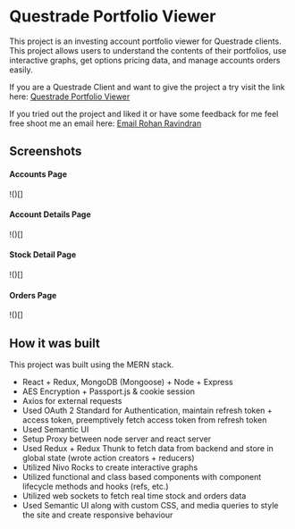 # Questrade Portfolio Viewer

This project is an investing account portfolio viewer for Questrade clients. This project allows users to understand the contents of their portfolios, use interactive graphs, get options pricing data, and manage accounts orders easily.

If you are a Questrade Client and want to give the project a try visit the link here: [Questrade Portfolio Viewer](https://questrade-portfolio-view.herokuapp.com/)

If you tried out the project and liked it or have some feedback for me feel free shoot me an email here: [Email Rohan Ravindran](mailto:r8ravind@uwaterloo.ca?subject=Questrade%20Portfolio%20Viewer)

## Screenshots

#### Accounts Page

!()[]

#### Account Details Page

!()[]

#### Stock Detail Page

!()[]

#### Orders Page

!()[]

## How it was built

This project was built using the MERN stack.

- React + Redux, MongoDB (Mongoose) + Node + Express
- AES Encryption + Passport.js & cookie session
- Axios for external requests
- Used OAuth 2 Standard for Authentication, maintain refresh token + access token, preemptively fetch access token from refresh token
- Used Semantic UI
- Setup Proxy between node server and react server
- Used Redux + Redux Thunk to fetch data from backend and store in global state (wrote action creators + reducers)
- Utilized Nivo Rocks to create interactive graphs
- Utilized functional and class based components with component lifecycle methods and hooks (refs, etc.)
- Utilized web sockets to fetch real time stock and orders data
- Used Semantic UI along with custom CSS, and media queries to style the site and create responsive behaviour
